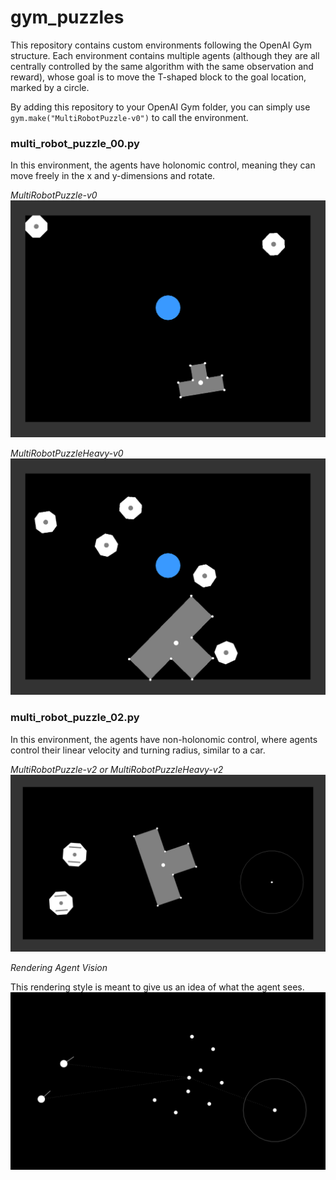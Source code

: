 # gym_puzzles

This repository contains custom environments following the OpenAI Gym structure. Each environment contains multiple agents (although they are all centrally controlled by the same algorithm with the same observation and reward), whose goal is to move the T-shaped block to the goal location, marked by a circle. 

By adding this repository to your OpenAI Gym folder, you can simply use `gym.make("MultiRobotPuzzle-v0")` to call the environment.

### multi_robot_puzzle_00.py
In this environment, the agents have holonomic control, meaning they can move freely in the x and y-dimensions and rotate. 

*MultiRobotPuzzle-v0*
![Centralized MultiRobot Puzzle 00](https://github.com/khajash/gym_puzzles/blob/master/EnvImages/CentralizedMRP0-light.jpg)

*MultiRobotPuzzleHeavy-v0*
![Centralized MultiRobot Puzzle 00 Heavy](https://github.com/khajash/gym_puzzles/blob/master/EnvImages/CentralizedMRP0-Heavy.jpg)


### multi_robot_puzzle_02.py
In this environment, the agents have non-holonomic control, where agents control their linear velocity and turning radius, similar to a car.

*MultiRobotPuzzle-v2 or MultiRobotPuzzleHeavy-v2*
![Centralized MultiRobot Puzzle 02](https://github.com/khajash/gym_puzzles/blob/master/EnvImages/CentralizedMRP1-HumanVision1.jpg)

*Rendering Agent Vision*

This rendering style is meant to give us an idea of what the agent sees. 
![Centralized MultiRobot Puzzle 02-AgentVision](https://github.com/khajash/gym_puzzles/blob/master/EnvImages/CentralizedMRP1-AgentVision.jpg)
